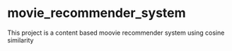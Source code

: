 # movie_recommender_system
This project is a content based moovie recommender system using cosine similarity
